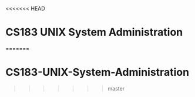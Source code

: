 <<<<<<< HEAD
# CS183 UNIX System Administration
=======
# CS183-UNIX-System-Administration
>>>>>>> master
